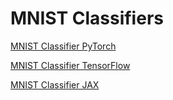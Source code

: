 # MNIST Classifiers

[MNIST Classifier PyTorch](https://github.com/dattgoswami/MNIST-Classifier-PyTorch)

[MNIST Classifier TensorFlow](https://github.com/dattgoswami/MNIST-Classifier-TensorFlow)

[MNIST Classifier JAX](https://github.com/dattgoswami/MNIST-Classifier-JAX)
